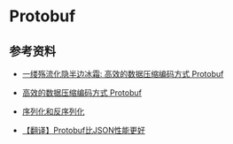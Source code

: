 # Protobuf


## 参考资料

- [一缕殇流化隐半边冰霜: 高效的数据压缩编码方式 Protobuf](https://halfrost.com/protobuf_encode/)

- [高效的数据压缩编码方式 Protobuf](https://github.com/halfrost/Halfrost-Field/blob/master/contents/Protocol/Protocol-buffers-encode.md#%E5%85%AD-protocol-buffer-%E7%BC%96%E7%A0%81%E5%8E%9F%E7%90%86)

- [序列化和反序列化](https://tech.meituan.com/2015/02/26/serialization-vs-deserialization.html)

- [【翻译】Protobuf比JSON性能更好](https://zhuanlan.zhihu.com/p/53339153)
